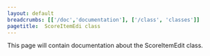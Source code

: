 ```yaml
---
layout: default
breadcrumbs: [['/doc','documentation'], ['/class', 'classes']]
pagetitle:  ScoreItemEdi class
---
```


This page will contain documentation about the ScoreItemEdit class.


